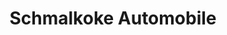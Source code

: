 ---
title: "Schmalkoke Automobile"
url: /braunschweig/schmalkoke-automobile-porschestrasse/
shop: Autohaus
---